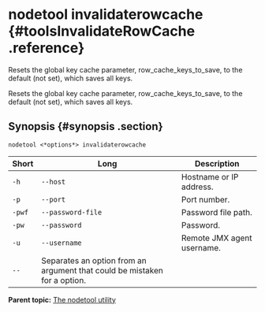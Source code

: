 # nodetool invalidaterowcache {#toolsInvalidateRowCache .reference}

Resets the global key cache parameter, row\_cache\_keys\_to\_save, to the default \(not set\), which saves all keys.

Resets the global key cache parameter, row\_cache\_keys\_to\_save, to the default \(not set\), which saves all keys.

## Synopsis {#synopsis .section}

```language-bash
nodetool <*options*> invalidaterowcache
```

|Short|Long|Description|
|-----|----|-----------|
|`-h`|`--host`|Hostname or IP address.|
|`-p`|`--port`|Port number.|
|`-pwf`|`--password-file`|Password file path.|
|`-pw`|`--password`|Password.|
|`-u`|`--username`|Remote JMX agent username.|
|`--`|Separates an option from an argument that could be mistaken for a option.|

**Parent topic:** [The nodetool utility](../../cassandra/tools/toolsNodetool.md)

